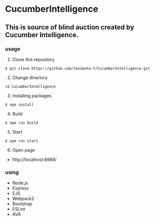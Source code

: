 # CucumberIntelligence

## This is source of blind auction created by Cucumber Intelligence.

### usage
1. Clone this repository
```
$ git clone https://github.com/tanimoto-t/CucumberIntelligence.git
```
2. Change directory
```
cd CucumberIntelligence
```
3. Installing packages
```
$ npm install
```
4. Build
```
$ npm run build
```
5. Start
```
$ npm run start
```
6. Open page
 * http://localhost:8989/


### using
* Node.js
* Express
* EJS
* Webpack2
* Bootstrap
* ESLint
* AVA
